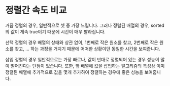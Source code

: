 # 정렬간 속도 비교

거품 정렬의 경우, 일반적으로 셋 중 가장 느립니다. 그러나 정렬된 배열의 경우, sorted의 값이 계속 true이기 때문에 시간이 매우 빨라집니다.

선택 정렬의 경우 배열의 상태와 상관 없이, 1번째로 작은 원소를 찾고, 2번째로 작은 원소를 찾고, ... 하는 과정을 거치기 때문에 어떠한 상황이던 동일한 시간을 보여줍니다.

삽입 정렬의 경우 일반적으로는 가장 빠르나, 값이 반대로 정렬되어 있는 경우 성능이 많이 떨어진다는 단점이 있습니다. 또한, 앞 배열에 값을 삽입하는 알고리즘의 특성상 이미 정렬된 배열에 추가적으로 값을 몇개 추가하여 정렬하는 경우에 좋은 성능을 보여줍니다.
